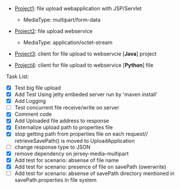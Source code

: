 * [Project1](https://github.com/AhmadHoghooghi/FileUpload/tree/master/file-upload-jsp-servlet): file upload webapplication with JSP/Servlet
  * MediaType: multipart/form-data
* [Project2](https://github.com/AhmadHoghooghi/FileUpload/tree/master/file-upload-webservice/upload-webservice): file upload webservice

  * MediaType: application/octet-stream
    
* [Project3](https://github.com/AhmadHoghooghi/FileUpload/tree/master/file-upload-java-client/upload-client): client for file upload to webservcie [**Java**] project
* [Project4](https://github.com/AhmadHoghooghi/FileUpload/tree/master/file-upload-webservice-python-client): client for file upload to webservice [**Python**] file



 Task List:
- [x] Test big file upload
- [x] Add Test Using jetty embeded server run by 'maven install'
- [x] Add Logging
- [ ] Test concurrent file receive/write on server
- [x] Comment code
- [x] Add Uploaded file address to response
- [x] Externalize upload path to properties file
- [x] stop getting path from properties file on each request// retrieveSavePath() is moved to UploadApplication
- [ ] change response type to JSON
- [x] remove dependency on jersey-media-multipart
- [x] Add test for scenario: absense of file name
- [x] Add test for scenario: presence of file on savePath (owerwrite)
- [ ] Add test for scenario: absense of savePath directory mentioned in savePath.properties in file system